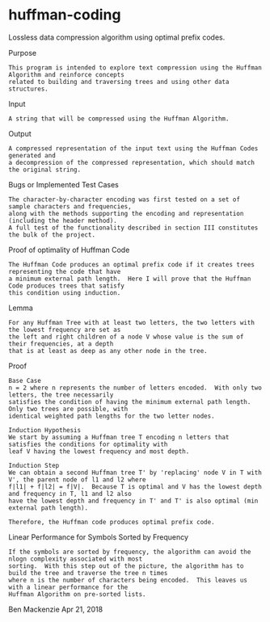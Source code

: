 # huffman-coding
Lossless data compression algorithm using optimal prefix codes.


Purpose

    This program is intended to explore text compression using the Huffman Algorithm and reinforce concepts 
    related to building and traversing trees and using other data structures.

Input

    A string that will be compressed using the Huffman Algorithm.

Output

    A compressed representation of the input text using the Huffman Codes generated and
    a decompression of the compressed representation, which should match the original string.

Bugs or Implemented Test Cases
    
    The character-by-character encoding was first tested on a set of sample characters and frequencies, 
    along with the methods supporting the encoding and representation (including the header method).
    A full test of the functionality described in section III constitutes the bulk of the project.


Proof of optimality of Huffman Code

    The Huffman Code produces an optimal prefix code if it creates trees representing the code that have
    a minimum external path length.  Here I will prove that the Huffman Code produces trees that satisfy 
    this condition using induction.

Lemma

    For any Huffman Tree with at least two letters, the two letters with the lowest frequency are set as
    the left and right children of a node V whose value is the sum of their frequencies, at a depth
    that is at least as deep as any other node in the tree.

Proof

    Base Case
    n = 2 where n represents the number of letters encoded.  With only two letters, the tree necessarily
    satisfies the condition of having the minimum external path length.  Only two trees are possible, with
    identical weighted path lengths for the two letter nodes.
    
    Induction Hypothesis
    We start by assuming a Huffman tree T encoding n letters that satisfies the conditions for optimality with 
    leaf V having the lowest frequency and most depth.
    
    Induction Step
    We can obtain a second Huffman tree T' by 'replacing' node V in T with V', the parent node of l1 and l2 where
    f|l1| + f|l2| = f|V|.  Because T is optimal and V has the lowest depth and frequency in T, l1 and l2 also 
    have the lowest depth and frequency in T' and T' is also optimal (min external path length).  
    
    Therefore, the Huffman code produces optimal prefix code.
    
Linear Performance for Symbols Sorted by Frequency

    If the symbols are sorted by frequency, the algorithm can avoid the nlogn complexity associated with most
    sorting.  With this step out of the picture, the algorithm has to build the tree and traverse the tree n times
    where n is the number of characters being encoded.  This leaves us with a linear performance for the 
    Huffman Algorithm on pre-sorted lists.
    
 Ben Mackenzie
 Apr 21, 2018
